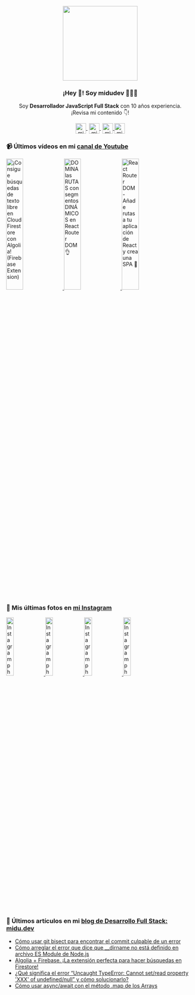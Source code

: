 <p align="center" width="300">
   <img align="center" width="200" src="https://user-images.githubusercontent.com/1561955/106762302-fda9de00-6635-11eb-99be-3ef744e60c0e.png" />
   <h3 align="center">¡Hey 👋! Soy midudev 👨🏻‍💻</h3>
</p>

<p align="center">Soy <strong>Desarrollador JavaScript Full Stack</strong> con 10 años experiencia.<br />¡Revisa mi contenido 👇!</p>
<p align="center">
   <a href="https://twitch.tv/midudev" target="blank" style='margin-right:4px'>
    <img align="center" src="https://cdn.jsdelivr.net/npm/simple-icons@3.0.1/icons/twitch.svg" alt="midudev" height="28px" width="28px" />
  </a>
   <a href="https://youtube.com/midudev" target="blank" style='margin-right:4px'>
    <img align="center" src="https://cdn.jsdelivr.net/npm/simple-icons@3.0.1/icons/youtube.svg" alt="midudev" height="28px" width="28px" />
  </a>
  <a href="https://instagram.com/midu.dev" target="blank">
    <img align="center" src="https://cdn.jsdelivr.net/npm/simple-icons@3.0.1/icons/instagram.svg" alt="midu.dev" height="28px" width="28px" />
  </a>
  <a href="https://twitter.com/midudev" target="blank">
    <img align="center" src="https://cdn.jsdelivr.net/npm/simple-icons@3.0.1/icons/twitter.svg" alt="midudev" height="28px" width="28px" />
  </a>
</p>

### 📹 Últimos vídeos en mi [canal de Youtube](https://youtube.com/midudev)

<a href='https://youtu.be/eD1CUWs_3_k' target='_blank'>
  <img width='30%' src='https://img.youtube.com/vi/eD1CUWs_3_k/mqdefault.jpg' alt='¡Consigue búsquedas de texto libre en Cloud Firestore con Algolia! (Firebase Extension)' />
</a>
<a href='https://youtu.be/yG8fx346pYQ' target='_blank'>
  <img width='30%' src='https://img.youtube.com/vi/yG8fx346pYQ/mqdefault.jpg' alt='DOMINA las RUTAS con segmentos DINÁMICOS en React Router DOM 👌' />
</a>
<a href='https://youtu.be/xE7TBCR6cj0' target='_blank'>
  <img width='30%' src='https://img.youtube.com/vi/xE7TBCR6cj0/mqdefault.jpg' alt='React Router DOM - Añade rutas a tu aplicación de React y crea una SPA 📍' />
</a>

### 📸 Mis últimas fotos en [mi Instagram](https://instagram.com/midu.dev)

<a href='https://www.instagram.com/p/CRZC949KpYB/' target='_blank'>
  <img width='20%' src='https://instagram.fbcn1-1.fna.fbcdn.net/v/t51.2885-15/sh0.08/e35/s640x640/217617159_661035901964537_7673792545458504957_n.jpg?_nc_ht=instagram.fbcn1-1.fna.fbcdn.net&_nc_cat=105&_nc_ohc=TsWuiZ5zpqEAX89sOOC&edm=ABfd0MgBAAAA&ccb=7-4&oh=9ecaf3ccde46f5099b2c8d0242d1a630&oe=60FC12A0&_nc_sid=7bff83' alt='Instagram photo' />
</a>
<a href='https://www.instagram.com/p/CRWsRqRHBhW/' target='_blank'>
  <img width='20%' src='https://instagram.fbcn1-1.fna.fbcdn.net/v/t51.2885-15/sh0.08/e35/s640x640/218077067_3064076617157826_4617027558501119337_n.jpg?_nc_ht=instagram.fbcn1-1.fna.fbcdn.net&_nc_cat=106&_nc_ohc=5lq9TWVRbDUAX_qFqwo&edm=ABfd0MgBAAAA&ccb=7-4&oh=26e6d646c2dc1aa2b45e1bf5c239d37b&oe=60F763D4&_nc_sid=7bff83' alt='Instagram photo' />
</a>
<a href='https://www.instagram.com/p/CRT-qfjguRq/' target='_blank'>
  <img width='20%' src='https://instagram.fbcn1-1.fna.fbcdn.net/v/t51.2885-15/sh0.08/e35/s640x640/217188705_524989275407698_4938006924966151446_n.jpg?_nc_ht=instagram.fbcn1-1.fna.fbcdn.net&_nc_cat=110&_nc_ohc=7SZJAwS0VDYAX8PG0dq&edm=ABfd0MgBAAAA&ccb=7-4&oh=6a36e3dc0225111d7a8ee20c7f808fd9&oe=60FC7850&_nc_sid=7bff83' alt='Instagram photo' />
</a>
<a href='https://www.instagram.com/p/CRO-ErBCOM5/' target='_blank'>
  <img width='20%' src='https://instagram.fbcn1-1.fna.fbcdn.net/v/t51.2885-15/sh0.08/e35/s640x640/214104315_251166859775634_7986380182123349513_n.jpg?_nc_ht=instagram.fbcn1-1.fna.fbcdn.net&_nc_cat=106&_nc_ohc=v4210auhcQQAX-vvAHT&edm=ABfd0MgBAAAA&ccb=7-4&oh=478183b2f73317ac657b3a4629855152&oe=60FC2231&_nc_sid=7bff83' alt='Instagram photo' />
</a>

### 📝 Últimos artículos en mi [blog de Desarrollo Full Stack: midu.dev](https://midu.dev)
- [Cómo usar git bisect para encontrar el commit culpable de un error](https://midu.dev/como-encuentro-commit-culpable-error/)
- [Cómo arreglar el error que dice que __dirname no está definido en archivo ES Module de Node.js](https://midu.dev/como-arreglar-dirname-not-defined-es-module-scope-node-js/)
- [Algolia + Firebase. ¡La extensión perfecta para hacer búsquedas en Firestore!](https://midu.dev/algolia-firebase-extension/)
- [¿Qué significa el error “Uncaught TypeError: Cannot set/read property 'XXX' of undefined/null” y cómo solucionarlo?](https://midu.dev/que-significa-error-uncaught-type-error-cannot-set-read-property-undefined-null-javascript/)
- [Cómo usar async/await con el método .map de los Arrays](https://midu.dev/como-usar-async-await-con-array-prototype-map/)